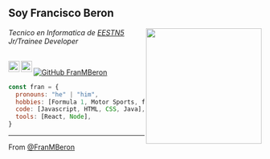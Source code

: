 <h2>Soy Francisco Beron</h2>
<img align='right' src="https://instagram.fmdq3-1.fna.fbcdn.net/v/t51.2885-19/s150x150/170787042_358969628770870_8402821146851830515_n.jpg?tp=1&_nc_ht=instagram.fmdq3-1.fna.fbcdn.net&_nc_ohc=W7zWjieLnD4AX_s65wm&edm=ABfd0MgBAAAA&ccb=7-4&oh=37159ed1e4cb2c2bfd5ff8bef30b9188&oe=60B23AAE&_nc_sid=7bff83" width="230">
<p><em>Tecnico en Informatica de <a href="">EESTN5</a></br>Jr/Trainee Developer
</em></p>

<br/>
<a href="https:https://www.linkedin.com/in/francisco-mateo-beron-7474861b4/">
  <img align="left" alt="Linkedin" width="22px" src="https://cdn.jsdelivr.net/npm/simple-icons@v3/icons/linkedin.svg" />
</a>
<a href="https://www.instagram.com/franmb16/">
  <img align="left" alt="Instagram" width="22px" src="https://cdn.jsdelivr.net/npm/simple-icons@v3/icons/instagram.svg" />
</a>

[![GitHub FranMBeron](https://img.shields.io/github/followers/FranMBeron?style=social)](https://github.com/FranMBeron)

```javascript
const fran = {
  pronouns: "he" | "him",
  hobbies: [Formula 1, Motor Sports, football and surf practice],
  code: [Javascript, HTML, CSS, Java],
  tools: [React, Node],
}
```

---

From [@FranMBeron](https://github.com/FranMBeron)

<!--
**FranMBeron/FranMBeron** is a ✨ _special_ ✨ repository because its `README.md` (this file) appears on your GitHub profile.

Here are some ideas to get you started:

- 🔭 I’m currently working on ...
- 🌱 I’m currently learning ...
- 👯 I’m looking to collaborate on ...
- 🤔 I’m looking for help with ...
- 💬 Ask me about ...
- 📫 How to reach me: ...
- 😄 Pronouns: ...
- ⚡ Fun fact: ...
-->
